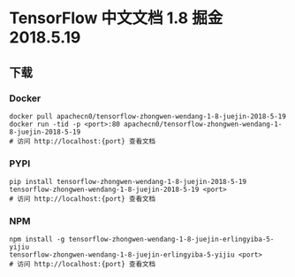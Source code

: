 # TensorFlow 中文文档 1.8 掘金 2018.5.19

## 下载

### Docker

```
docker pull apachecn0/tensorflow-zhongwen-wendang-1-8-juejin-2018-5-19
docker run -tid -p <port>:80 apachecn0/tensorflow-zhongwen-wendang-1-8-juejin-2018-5-19
# 访问 http://localhost:{port} 查看文档
```

### PYPI

```
pip install tensorflow-zhongwen-wendang-1-8-juejin-2018-5-19
tensorflow-zhongwen-wendang-1-8-juejin-2018-5-19 <port>
# 访问 http://localhost:{port} 查看文档
```

### NPM

```
npm install -g tensorflow-zhongwen-wendang-1-8-juejin-erlingyiba-5-yijiu
tensorflow-zhongwen-wendang-1-8-juejin-erlingyiba-5-yijiu <port>
# 访问 http://localhost:{port} 查看文档
```